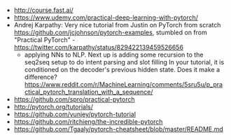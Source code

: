 - http://course.fast.ai/
- https://www.udemy.com/practical-deep-learning-with-pytorch/
- Andrej Karpathy: Very nice tutorial from Justin on PyTorch from scratch https://github.com/jcjohnson/pytorch-examples, stumbled on from "Practical PyTorch" - https://twitter.com/karpathy/status/829422139459526656
  - applying NNs to NLP. Next up is adding some recursion to the seq2seq setup to do intent parsing and slot filling 
  In your tutorial, it is conditioned on the decoder's previous hidden state. Does it make a difference?https://www.reddit.com/r/MachineLearning/comments/5sru5u/p_practical_pytorch_translation_with_a_sequence/
- https://github.com/spro/practical-pytorch
- http://pytorch.org/tutorials/
- https://github.com/yunjey/pytorch-tutorial
- https://github.com/ritchieng/the-incredible-pytorch
- https://github.com/Tgaaly/pytorch-cheatsheet/blob/master/README.md
